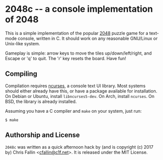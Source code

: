 2048c -- a console implementation of 2048
=========================================

This is a simple implementation of the popular
[2048](https://gabrielecirulli.github.io/2048/) puzzle game for a text-mode
console, written in C. It should work on any reasonable GNU/Linux or Unix-like
system.

Gameplay is simple: arrow keys to move the tiles up/down/left/right, and Escape
or 'q' to quit. The 'r' key resets the board. Have fun!

Compiling
---------

Compilation requires [ncurses](https://www.gnu.org/software/ncurses/), a
console text UI library. Most systems should either already have this, or have
a package available for installation. On Debian or Ubuntu, install
`libncurses5-dev`. On Arch, install `ncurses`. On BSD, the library is already
installed.

Assuming you have a C compiler and `make` on your system, just run:

    $ make

Authorship and License
----------------------

`2048c` was written as a quick afternoon hack by (and is copyright (c) 2017 by)
Chris Fallin &lt;cfallin@c1f.net&gt;. It is released under the MIT License.

